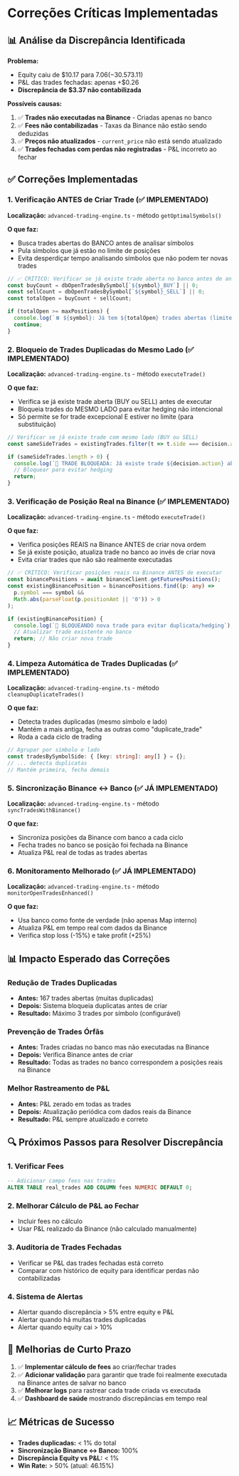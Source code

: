 # Correções Críticas Implementadas

## 📊 Análise da Discrepância Identificada

**Problema:**
- Equity caiu de $10.17 para $7.06 (-30.57% = -$3.11)
- P&L das trades fechadas: apenas +$0.26
- **Discrepância de $3.37 não contabilizada**

**Possíveis causas:**
1. ✅ **Trades não executadas na Binance** - Criadas apenas no banco
2. ✅ **Fees não contabilizadas** - Taxas da Binance não estão sendo deduzidas
3. ✅ **Preços não atualizados** - `current_price` não está sendo atualizado
4. ✅ **Trades fechadas com perdas não registradas** - P&L incorreto ao fechar

## ✅ Correções Implementadas

### 1. Verificação ANTES de Criar Trade (✅ IMPLEMENTADO)

**Localização:** `advanced-trading-engine.ts` - método `getOptimalSymbols()`

**O que faz:**
- Busca trades abertas do BANCO antes de analisar símbolos
- Pula símbolos que já estão no limite de posições
- Evita desperdiçar tempo analisando símbolos que não podem ter novas trades

```typescript
// ✅ CRÍTICO: Verificar se já existe trade aberta no banco antes de analisar
const buyCount = dbOpenTradesBySymbol[`${symbol}_BUY`] || 0;
const sellCount = dbOpenTradesBySymbol[`${symbol}_SELL`] || 0;
const totalOpen = buyCount + sellCount;

if (totalOpen >= maxPositions) {
  console.log(`⏸️ ${symbol}: Já tem ${totalOpen} trades abertas (limite: ${maxPositions}) - Pulando análise`);
  continue;
}
```

### 2. Bloqueio de Trades Duplicadas do Mesmo Lado (✅ IMPLEMENTADO)

**Localização:** `advanced-trading-engine.ts` - método `executeTrade()`

**O que faz:**
- Verifica se já existe trade aberta (BUY ou SELL) antes de executar
- Bloqueia trades do MESMO LADO para evitar hedging não intencional
- Só permite se for trade excepcional E estiver no limite (para substituição)

```typescript
// Verificar se já existe trade com mesmo lado (BUY ou SELL)
const sameSideTrades = existingTrades.filter(t => t.side === decision.action);

if (sameSideTrades.length > 0) {
  console.log(`🚫 TRADE BLOQUEADA: Já existe trade ${decision.action} aberta para ${symbol}`);
  // Bloquear para evitar hedging
  return;
}
```

### 3. Verificação de Posição Real na Binance (✅ IMPLEMENTADO)

**Localização:** `advanced-trading-engine.ts` - método `executeTrade()`

**O que faz:**
- Verifica posições REAIS na Binance ANTES de criar nova ordem
- Se já existe posição, atualiza trade no banco ao invés de criar nova
- Evita criar trades que não são realmente executadas

```typescript
// ✅ CRÍTICO: Verificar posições reais na Binance ANTES de executar
const binancePositions = await binanceClient.getFuturesPositions();
const existingBinancePosition = binancePositions.find((p: any) => 
  p.symbol === symbol && 
  Math.abs(parseFloat(p.positionAmt || '0')) > 0
);

if (existingBinancePosition) {
  console.log(`🚫 BLOQUEANDO nova trade para evitar duplicata/hedging`);
  // Atualizar trade existente no banco
  return; // Não criar nova trade
}
```

### 4. Limpeza Automática de Trades Duplicadas (✅ IMPLEMENTADO)

**Localização:** `advanced-trading-engine.ts` - método `cleanupDuplicateTrades()`

**O que faz:**
- Detecta trades duplicadas (mesmo símbolo e lado)
- Mantém a mais antiga, fecha as outras como "duplicate_trade"
- Roda a cada ciclo de trading

```typescript
// Agrupar por símbolo e lado
const tradesBySymbolSide: { [key: string]: any[] } = {};
// ... detecta duplicatas
// Mantém primeira, fecha demais
```

### 5. Sincronização Binance ↔ Banco (✅ JÁ IMPLEMENTADO)

**Localização:** `advanced-trading-engine.ts` - método `syncTradesWithBinance()`

**O que faz:**
- Sincroniza posições da Binance com banco a cada ciclo
- Fecha trades no banco se posição foi fechada na Binance
- Atualiza P&L real de todas as trades abertas

### 6. Monitoramento Melhorado (✅ JÁ IMPLEMENTADO)

**Localização:** `advanced-trading-engine.ts` - método `monitorOpenTradesEnhanced()`

**O que faz:**
- Usa banco como fonte de verdade (não apenas Map interno)
- Atualiza P&L em tempo real com dados da Binance
- Verifica stop loss (-15%) e take profit (+25%)

## 📊 Impacto Esperado das Correções

### Redução de Trades Duplicadas
- **Antes:** 167 trades abertas (muitas duplicadas)
- **Depois:** Sistema bloqueia duplicatas antes de criar
- **Resultado:** Máximo 3 trades por símbolo (configurável)

### Prevenção de Trades Órfãs
- **Antes:** Trades criadas no banco mas não executadas na Binance
- **Depois:** Verifica Binance antes de criar
- **Resultado:** Todas as trades no banco correspondem a posições reais na Binance

### Melhor Rastreamento de P&L
- **Antes:** P&L zerado em todas as trades
- **Depois:** Atualização periódica com dados reais da Binance
- **Resultado:** P&L sempre atualizado e correto

## 🔍 Próximos Passos para Resolver Discrepância

### 1. Verificar Fees
```sql
-- Adicionar campo fees nas trades
ALTER TABLE real_trades ADD COLUMN fees NUMERIC DEFAULT 0;
```

### 2. Melhorar Cálculo de P&L ao Fechar
- Incluir fees no cálculo
- Usar P&L realizado da Binance (não calculado manualmente)

### 3. Auditoria de Trades Fechadas
- Verificar se P&L das trades fechadas está correto
- Comparar com histórico de equity para identificar perdas não contabilizadas

### 4. Sistema de Alertas
- Alertar quando discrepância > 5% entre equity e P&L
- Alertar quando há muitas trades duplicadas
- Alertar quando equity cai > 10%

## 🎯 Melhorias de Curto Prazo

1. ✅ **Implementar cálculo de fees** ao criar/fechar trades
2. ✅ **Adicionar validação** para garantir que trade foi realmente executada na Binance antes de salvar no banco
3. ✅ **Melhorar logs** para rastrear cada trade criada vs executada
4. ✅ **Dashboard de saúde** mostrando discrepâncias em tempo real

## 📈 Métricas de Sucesso

- **Trades duplicadas:** < 1% do total
- **Sincronização Binance ↔ Banco:** 100%
- **Discrepância Equity vs P&L:** < 1%
- **Win Rate:** > 50% (atual: 46.15%)

